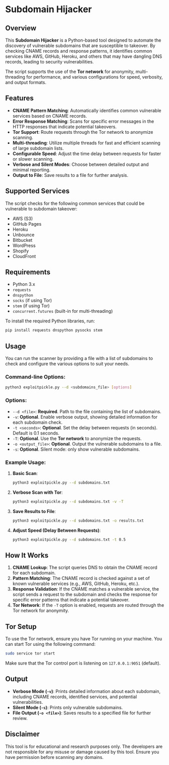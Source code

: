 # Subdomain Hijacker

## Overview

This **Subdomain Hijacker** is a Python-based tool designed to automate the discovery of vulnerable subdomains that are susceptible to takeover. By checking CNAME records and response patterns, it identifies common services like AWS, GitHub, Heroku, and others that may have dangling DNS records, leading to security vulnerabilities.

The script supports the use of the **Tor network** for anonymity, multi-threading for performance, and various configurations for speed, verbosity, and output formats.

## Features

- **CNAME Pattern Matching**: Automatically identifies common vulnerable services based on CNAME records.
- **Error Response Matching**: Scans for specific error messages in the HTTP responses that indicate potential takeovers.
- **Tor Support**: Route requests through the Tor network to anonymize scanning.
- **Multi-threading**: Utilize multiple threads for fast and efficient scanning of large subdomain lists.
- **Configurable Speed**: Adjust the time delay between requests for faster or slower scanning.
- **Verbose and Silent Modes**: Choose between detailed output and minimal reporting.
- **Output to File**: Save results to a file for further analysis.

## Supported Services

The script checks for the following common services that could be vulnerable to subdomain takeover:
- AWS (S3)
- GitHub Pages
- Heroku
- Unbounce
- Bitbucket
- WordPress
- Shopify
- CloudFront

## Requirements

- Python 3.x
- `requests`
- `dnspython`
- `socks` (if using Tor)
- `stem` (if using Tor)
- `concurrent.futures` (built-in for multi-threading)

To install the required Python libraries, run:

```bash
pip install requests dnspython pysocks stem
```

## Usage

You can run the scanner by providing a file with a list of subdomains to check and configure the various options to suit your needs.

### Command-line Options:

```bash
python3 exploitpickle.py --d <subdomains_file> [options]
```

### Options:

- `--d <file>`: **Required**. Path to the file containing the list of subdomains.
- `-v`: **Optional**. Enable verbose output, showing detailed information for each subdomain check.
- `-t <seconds>`: **Optional**. Set the delay between requests (in seconds). Default is 0.1 seconds.
- `-T`: **Optional**. Use the **Tor network** to anonymize the requests.
- `-o <output_file>`: **Optional**. Output the vulnerable subdomains to a file.
- `-s`: **Optional**. Silent mode: only show vulnerable subdomains.

### Example Usage:

1. **Basic Scan**:

   ```bash
   python3 exploitpickle.py --d subdomains.txt
   ```

2. **Verbose Scan with Tor**:

   ```bash
   python3 exploitpickle.py --d subdomains.txt -v -T
   ```

3. **Save Results to File**:

   ```bash
   python3 exploitpickle.py --d subdomains.txt -o results.txt
   ```

4. **Adjust Speed (Delay Between Requests)**:

   ```bash
   python3 exploitpickle.py --d subdomains.txt -t 0.5
   ```

## How It Works

1. **CNAME Lookup**: The script queries DNS to obtain the CNAME record for each subdomain.
2. **Pattern Matching**: The CNAME record is checked against a set of known vulnerable services (e.g., AWS, GitHub, Heroku, etc.).
3. **Response Validation**: If the CNAME matches a vulnerable service, the script sends a request to the subdomain and checks the response for specific error patterns that indicate a potential takeover.
4. **Tor Network**: If the `-T` option is enabled, requests are routed through the Tor network for anonymity.

## Tor Setup

To use the Tor network, ensure you have Tor running on your machine. You can start Tor using the following command:

```bash
sudo service tor start
```

Make sure that the Tor control port is listening on `127.0.0.1:9051` (default).

## Output

- **Verbose Mode (`-v`)**: Prints detailed information about each subdomain, including CNAME records, identified services, and potential vulnerabilities.
- **Silent Mode (`-s`)**: Prints only vulnerable subdomains.
- **File Output (`-o <file>`)**: Saves results to a specified file for further review.

## Disclaimer

This tool is for educational and research purposes only. The developers are not responsible for any misuse or damage caused by this tool. Ensure you have permission before scanning any domains.

